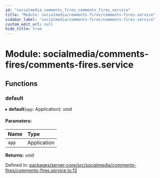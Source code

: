 ```yaml
---
id: "socialmedia_comments_fires_comments_fires_service"
title: "Module: socialmedia/comments-fires/comments-fires.service"
sidebar_label: "socialmedia/comments-fires/comments-fires.service"
custom_edit_url: null
hide_title: true
---
```


# Module: socialmedia/comments-fires/comments-fires.service

## Functions

### default

▸ **default**(`app`: Application): *void*

#### Parameters:

| Name | Type |
| :------ | :------ |
| `app` | Application |

**Returns:** *void*

Defined in: [packages/server-core/src/socialmedia/comments-fires/comments-fires.service.ts:13](https://github.com/xr3ngine/xr3ngine/blob/7e8e151f1/packages/server-core/src/socialmedia/comments-fires/comments-fires.service.ts#L13)
